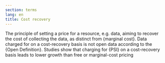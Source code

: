 ```yaml
---
section: terms
lang: en
title: Cost recovery
---
```


The principle of setting a price for a resource, e.g. data, aiming to recover the cost of collecting the data, as distinct from {marginal cost}. Data charged for on a cost-recovery basis is not open data according to the {Open Definition}. Studies show that charging for {PSI} on a cost-recovery basis leads to lower growth than free or marginal-cost pricing